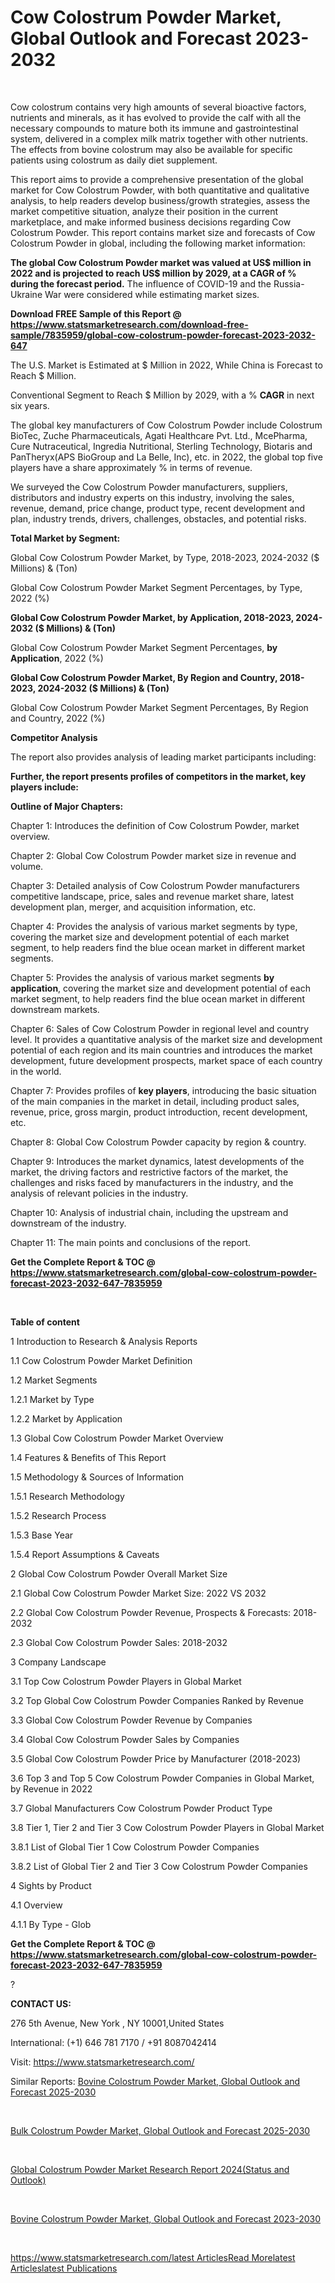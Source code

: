 <h1>Cow Colostrum Powder Market, Global Outlook and Forecast 2023-2032</h1><br/><p>Cow colostrum contains very high amounts of several bioactive factors, nutrients and minerals, as it has evolved to provide the calf with all the necessary compounds to mature both its immune and gastrointestinal system, delivered in a complex milk matrix together with other nutrients. The effects from bovine colostrum may also be available for specific patients using colostrum as daily diet supplement.</p>
 
 
 
 <p>This report aims to provide a comprehensive presentation of the global market for Cow Colostrum Powder, with both quantitative and qualitative analysis, to help readers develop business/growth strategies, assess the market competitive situation, analyze their position in the current marketplace, and make informed business decisions regarding Cow Colostrum Powder. This report contains market size and forecasts of Cow Colostrum Powder in global, including the following market information:</p>
 
 
 
 <p><strong>The global Cow Colostrum Powder market was valued at US$ million in 2022 and is projected to reach US$ million by 2029, at a <strong>CAGR</strong> of % during the forecast period.</strong> The influence of COVID-19 and the Russia-Ukraine War were considered while estimating market sizes.</p>
 
 
 
 <p><strong>Download FREE Sample of this Report @ <a href="https://www.statsmarketresearch.com/download-free-sample/7835959/global-cow-colostrum-powder-forecast-2023-2032-647">https://www.statsmarketresearch.com/download-free-sample/7835959/global-cow-colostrum-powder-forecast-2023-2032-647</a></strong></p>
 
 
 
 <p>The U.S. Market is Estimated at $ Million in 2022, While China is Forecast to Reach $ Million.</p>
 
 
 
 <p>Conventional Segment to Reach $ Million by 2029, with a % <strong>CAGR</strong> in next six years.</p>
 
 
 
 <p>The global key manufacturers of Cow Colostrum Powder include Colostrum BioTec, Zuche Pharmaceuticals, Agati Healthcare Pvt. Ltd., McePharma, Cure Nutraceutical, Ingredia Nutritional, Sterling Technology, Biotaris and PanTheryx(APS BioGroup and La Belle, Inc), etc. in 2022, the global top five players have a share approximately % in terms of revenue.</p>
 
 
 
 <p>We surveyed the Cow Colostrum Powder manufacturers, suppliers, distributors and industry experts on this industry, involving the sales, revenue, demand, price change, product type, recent development and plan, industry trends, drivers, challenges, obstacles, and potential risks.</p>
 
 
 
 <p><strong>Total Market by Segment:</strong></p>
 
 
 
 <p>Global Cow Colostrum Powder Market, by Type, 2018-2023, 2024-2032 ($ Millions) & (Ton)</p>
 
 
 
 <p>Global Cow Colostrum Powder Market Segment Percentages, by Type, 2022 (%)</p>
 
 
 
 <p><strong>Global Cow Colostrum Powder Market, <strong>by Application</strong>, 2018-2023, 2024-2032 ($ Millions) & (Ton)</strong></p>
 
 
 
 <p>Global Cow Colostrum Powder Market Segment Percentages, <strong>by Application</strong>, 2022 (%)</p>
 
 
 
 <p><strong>Global Cow Colostrum Powder Market, By Region and Country, 2018-2023, 2024-2032 ($ Millions) & (Ton)</strong></p>
 
 
 
 <p>Global Cow Colostrum Powder Market Segment Percentages, By Region and Country, 2022 (%)</p>
 
 
 
 <p><strong>Competitor Analysis</strong></p>
 
 
 
 <p>The report also provides analysis of leading market participants including:</p>
 
 
 
 <p><strong>Further, the report presents profiles of competitors in the market, <strong>key players</strong> include:</strong></p>
 
 
 
 <p><strong>Outline of Major Chapters:</strong></p>
 
 
 
 <p>Chapter 1: Introduces the definition of Cow Colostrum Powder, market overview.</p>
 
 
 
 <p>Chapter 2: Global Cow Colostrum Powder market size in revenue and volume.</p>
 
 
 
 <p>Chapter 3: Detailed analysis of Cow Colostrum Powder manufacturers competitive landscape, price, sales and revenue market share, latest development plan, merger, and acquisition information, etc.</p>
 
 
 
 <p>Chapter 4: Provides the analysis of various market segments by type, covering the market size and development potential of each market segment, to help readers find the blue ocean market in different market segments.</p>
 
 
 
 <p>Chapter 5: Provides the analysis of various market segments <strong>by application</strong>, covering the market size and development potential of each market segment, to help readers find the blue ocean market in different downstream markets.</p>
 
 
 
 <p>Chapter 6: Sales of Cow Colostrum Powder in regional level and country level. It provides a quantitative analysis of the market size and development potential of each region and its main countries and introduces the market development, future development prospects, market space of each country in the world.</p>
 
 
 
 <p>Chapter 7: Provides profiles of <strong>key players</strong>, introducing the basic situation of the main companies in the market in detail, including product sales, revenue, price, gross margin, product introduction, recent development, etc.</p>
 
 
 
 <p>Chapter 8: Global Cow Colostrum Powder capacity by region & country.</p>
 
 
 
 <p>Chapter 9: Introduces the market dynamics, latest developments of the market, the driving factors and restrictive factors of the market, the challenges and risks faced by manufacturers in the industry, and the analysis of relevant policies in the industry.</p>
 
 
 
 <p>Chapter 10: Analysis of industrial chain, including the upstream and downstream of the industry.</p>
 
 
 
 <p>Chapter 11: The main points and conclusions of the report.</p>
 
 
 
 <div><b>Get the Complete Report & TOC @ <a href="https://www.statsmarketresearch.com/global-cow-colostrum-powder-forecast-2023-2032-647-7835959">https://www.statsmarketresearch.com/global-cow-colostrum-powder-forecast-2023-2032-647-7835959</a></b></div>
 
 
 
 <p><br />
 
 <b>Table of content</b></p>
 
 
 
 <p>1 Introduction to Research & Analysis Reports<br />
 
 1.1 Cow Colostrum Powder Market Definition<br />
 
 1.2 Market Segments<br />
 
 1.2.1 Market by Type<br />
 
 1.2.2 Market by Application<br />
 
 1.3 Global Cow Colostrum Powder Market Overview<br />
 
 1.4 Features & Benefits of This Report<br />
 
 1.5 Methodology & Sources of Information<br />
 
 1.5.1 Research Methodology<br />
 
 1.5.2 Research Process<br />
 
 1.5.3 Base Year<br />
 
 1.5.4 Report Assumptions & Caveats<br />
 
 2 Global Cow Colostrum Powder Overall Market Size<br />
 
 2.1 Global Cow Colostrum Powder Market Size: 2022 VS 2032<br />
 
 2.2 Global Cow Colostrum Powder Revenue, Prospects & Forecasts: 2018-2032<br />
 
 2.3 Global Cow Colostrum Powder Sales: 2018-2032<br />
 
 3 Company Landscape<br />
 
 3.1 Top Cow Colostrum Powder Players in Global Market<br />
 
 3.2 Top Global Cow Colostrum Powder Companies Ranked by Revenue<br />
 
 3.3 Global Cow Colostrum Powder Revenue by Companies<br />
 
 3.4 Global Cow Colostrum Powder Sales by Companies<br />
 
 3.5 Global Cow Colostrum Powder Price by Manufacturer (2018-2023)<br />
 
 3.6 Top 3 and Top 5 Cow Colostrum Powder Companies in Global Market, by Revenue in 2022<br />
 
 3.7 Global Manufacturers Cow Colostrum Powder Product Type<br />
 
 3.8 Tier 1, Tier 2 and Tier 3 Cow Colostrum Powder Players in Global Market<br />
 
 3.8.1 List of Global Tier 1 Cow Colostrum Powder Companies<br />
 
 3.8.2 List of Global Tier 2 and Tier 3 Cow Colostrum Powder Companies<br />
 
 4 Sights by Product<br />
 
 4.1 Overview<br />
 
 4.1.1 By Type - Glob</p>
 
 
 
 <div><b>Get the Complete Report & TOC @ <a href="https://www.statsmarketresearch.com/global-cow-colostrum-powder-forecast-2023-2032-647-7835959">https://www.statsmarketresearch.com/global-cow-colostrum-powder-forecast-2023-2032-647-7835959</a></b></div>
 
 
 
 <p>? </p>
 
 
 
 <p><b>CONTACT US:</b><br />
 
 276 5th Avenue, New York , NY 10001,United States<br />
 
 International: (+1) 646 781 7170 / +91 8087042414<br />
 
 Visit: <a href="https://www.statsmarketresearch.com/">https://www.statsmarketresearch.com/</a><br />
 
 Similar Reports: <a href="https://www.statsmarketresearch.com/global-cow-colostrum-powder-forecast-2023-2032-647-7835959">Bovine Colostrum Powder Market, Global Outlook and Forecast 2025-2030</a><br />
 
 <br />
 
 <a href="https://www.statsmarketresearch.com/global-cow-colostrum-powder-forecast-2023-2032-647-7835959">Bulk Colostrum Powder Market, Global Outlook and Forecast 2025-2030</a><br />
 
 <br />
 
 <a href="https://www.statsmarketresearch.com/global-cow-colostrum-powder-forecast-2023-2032-647-7835959">Global Colostrum Powder Market Research Report 2024(Status and Outlook)</a><br />
 
 <br />
 
 <a href="https://www.statsmarketresearch.com/global-cow-colostrum-powder-forecast-2023-2032-647-7835959">Bovine Colostrum Powder Market, Global Outlook and Forecast 2023-2030</a><br />
 
 <br />
 
 <a href="https://gyeongbokgung.com">https://www.statsmarketresearch.com/</a><a href="https://hallyeomaritime.com">latest Articles</a><a href="https://jingwansa.com">Read More</a><a href="https://nguoiviet.jp/">latest Articles</a><a href="https://www.intelmarketresearch.com/">latest Publications</a></p>